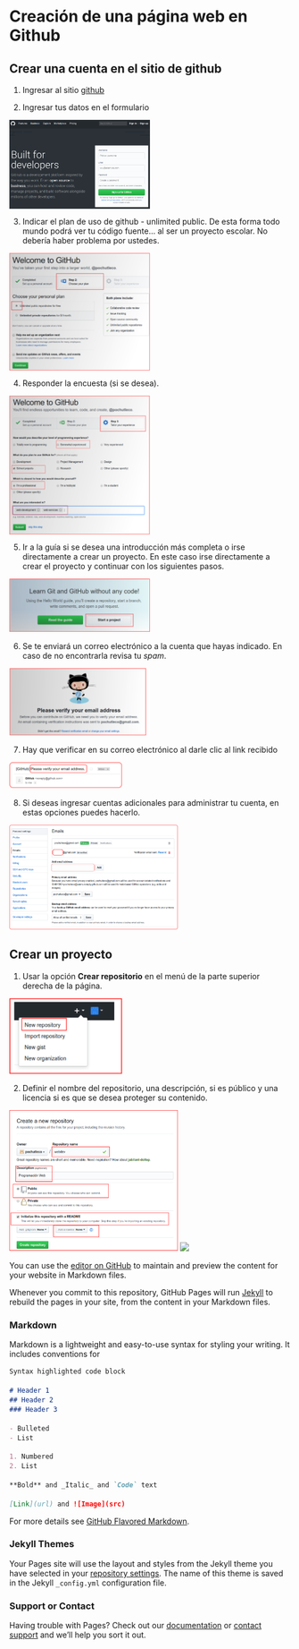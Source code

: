 # Creación de una página web en Github

## Crear una cuenta en el sitio de github

1. Ingresar al sitio [github](https://github.com/)

2. Ingresar tus datos en el formulario

<img align="center" width="50%"  src='https://github.com/moiseserg/webdev/blob/master/docs/images/githubSignIn.png' >



3. Indicar el plan de uso de github - unlimited public. 
De esta forma todo mundo podrá ver tu código fuente... al ser un proyecto escolar. No debería haber problema por ustedes.

<img align="center" width="50%" src='https://github.com/moiseserg/webdev/blob/master/docs/images/github02.png'>


 
 
4. Responder la encuesta (si se desea).

<img align="center" width="50%"  src='https://github.com/moiseserg/webdev/blob/master/docs/images/github03.png'>



5. Ir a la guía si se desea una introducción más completa o irse directamente a crear un proyecto. En este caso irse directamente a crear el proyecto y continuar con los siguientes pasos.
<img src='https://github.com/moiseserg/webdev/blob/master/docs/images/github04.png' width="50%">


6. Se te enviará un correo electrónico a la cuenta que hayas indicado. En caso de no encontrarla revisa tu *spam*.
<img src='https://github.com/moiseserg/webdev/blob/master/docs/images/github06.png' width="50%">

7. Hay que verificar en su correo electrónico al darle clic al link recibido
<img src='https://github.com/moiseserg/webdev/blob/master/docs/images/github07.png' width="40%">

8. Si deseas ingresar cuentas adicionales para administrar tu cuenta, en estas opciones puedes hacerlo.
<img src='https://github.com/moiseserg/webdev/blob/master/docs/images/github08.png' width="60%">


## Crear un proyecto

1. Usar la opción **Crear repositorio** en el menú de la parte superior derecha de la página.

<img src='https://github.com/moiseserg/webdev/blob/master/docs/images/gitNewRep01.png' width="40%">

2. Definir el nombre del repositorio, una descripción, si es público y una licencia si es que se desea proteger su contenido.

<img src='https://github.com/moiseserg/webdev/blob/master/docs/images/gitNewRep02.png' width="60%">

<img src='https://github.com/moiseserg/webdev/blob/master/docs/images/licencia.png' width="60%">





You can use the [editor on GitHub](https://github.com/moiseserg/webdev/edit/master/README.md) to maintain and preview the content for your website in Markdown files.

Whenever you commit to this repository, GitHub Pages will run [Jekyll](https://jekyllrb.com/) to rebuild the pages in your site, from the content in your Markdown files.

### Markdown

Markdown is a lightweight and easy-to-use syntax for styling your writing. It includes conventions for

```markdown
Syntax highlighted code block

# Header 1
## Header 2
### Header 3

- Bulleted
- List

1. Numbered
2. List

**Bold** and _Italic_ and `Code` text

[Link](url) and ![Image](src)
```

For more details see [GitHub Flavored Markdown](https://guides.github.com/features/mastering-markdown/).

### Jekyll Themes

Your Pages site will use the layout and styles from the Jekyll theme you have selected in your [repository settings](https://github.com/moiseserg/webdev/settings). The name of this theme is saved in the Jekyll `_config.yml` configuration file.

### Support or Contact

Having trouble with Pages? Check out our [documentation](https://help.github.com/categories/github-pages-basics/) or [contact support](https://github.com/contact) and we’ll help you sort it out.
